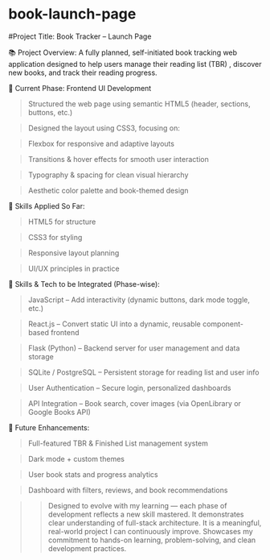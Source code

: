 # book-launch-page

#Project Title: Book Tracker – Launch Page

📚 Project Overview:
A fully planned, self-initiated book tracking web application designed to help users manage their reading list (TBR) , discover new books, and track their reading progress.

🧱 Current Phase: Frontend UI Development

> Structured the web page using semantic HTML5 (header, sections, buttons, etc.)

> Designed the layout using CSS3, focusing on:

> Flexbox for responsive and adaptive layouts

> Transitions & hover effects for smooth user interaction

> Typography & spacing for clean visual hierarchy

> Aesthetic color palette and book-themed design

🧠 Skills Applied So Far:

> HTML5 for structure

> CSS3 for styling

> Responsive layout planning

> UI/UX principles in practice

🧩 Skills & Tech to be Integrated (Phase-wise):

> JavaScript – Add interactivity (dynamic buttons, dark mode toggle, etc.)

> React.js – Convert static UI into a dynamic, reusable component-based frontend

> Flask (Python) – Backend server for user management and data storage

> SQLite / PostgreSQL – Persistent storage for reading list and user info

> User Authentication – Secure login, personalized dashboards

> API Integration – Book search, cover images (via OpenLibrary or Google Books API)


🎯 Future Enhancements:

> Full-featured TBR & Finished List management system

> Dark mode + custom themes

> User book stats and progress analytics

> Dashboard with filters, reviews, and book recommendations


>> Designed to evolve with my learning — each phase of development reflects a new skill mastered. It demonstrates clear understanding of full-stack architecture.
It is a meaningful, real-world project I can continuously improve. Showcases my commitment to hands-on learning, problem-solving, and clean development practices.
